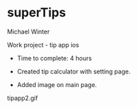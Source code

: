 # superTips

Michael Winter

Work project - tip app ios

* Time to complete: 4 hours

* Created tip calculator with setting page.

* Added image on main page.

tipapp2.gif

